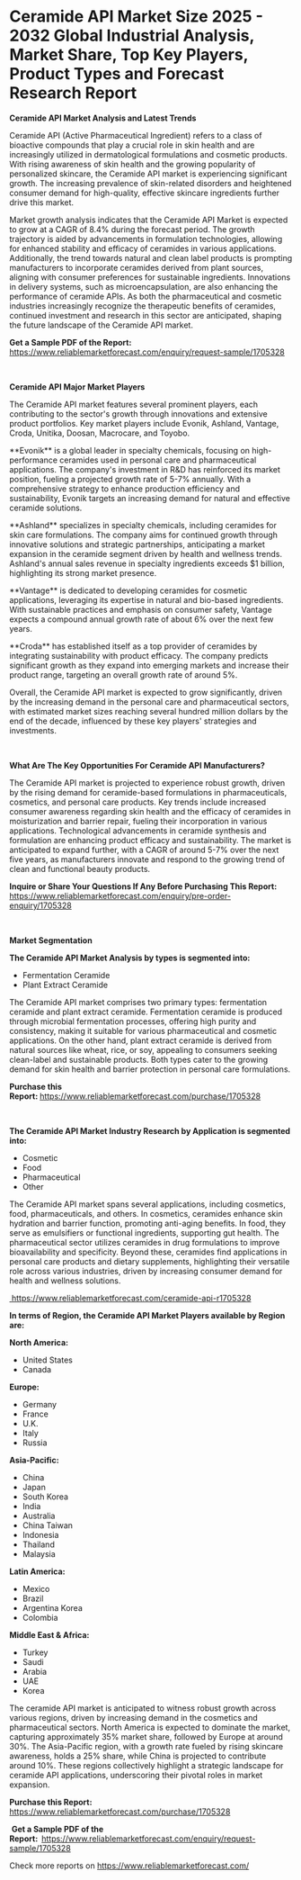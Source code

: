 <p><h1>Ceramide API Market Size 2025 - 2032 Global Industrial Analysis, Market Share, Top Key Players, Product Types and Forecast Research Report</h1></p><p><strong>Ceramide API Market Analysis and Latest Trends</strong></p>
<p><p>Ceramide API (Active Pharmaceutical Ingredient) refers to a class of bioactive compounds that play a crucial role in skin health and are increasingly utilized in dermatological formulations and cosmetic products. With rising awareness of skin health and the growing popularity of personalized skincare, the Ceramide API market is experiencing significant growth. The increasing prevalence of skin-related disorders and heightened consumer demand for high-quality, effective skincare ingredients further drive this market.</p><p>Market growth analysis indicates that the Ceramide API Market is expected to grow at a CAGR of 8.4% during the forecast period. The growth trajectory is aided by advancements in formulation technologies, allowing for enhanced stability and efficacy of ceramides in various applications. Additionally, the trend towards natural and clean label products is prompting manufacturers to incorporate ceramides derived from plant sources, aligning with consumer preferences for sustainable ingredients. Innovations in delivery systems, such as microencapsulation, are also enhancing the performance of ceramide APIs. As both the pharmaceutical and cosmetic industries increasingly recognize the therapeutic benefits of ceramides, continued investment and research in this sector are anticipated, shaping the future landscape of the Ceramide API market.</p></p>
<p><strong>Get a Sample PDF of the Report:&nbsp;</strong> <a href="https://www.reliablemarketforecast.com/enquiry/request-sample/1705328?utm_campaign=1169&utm_medium=2&utm_source=Github&utm_content=ia&utm_term=09012025&utm_id=ceramide-api">https://www.reliablemarketforecast.com/enquiry/request-sample/1705328</a></p>
<p>&nbsp;</p>
<p><strong>Ceramide API Major Market Players</strong></p>
<p><p>The Ceramide API market features several prominent players, each contributing to the sector's growth through innovations and extensive product portfolios. Key market players include Evonik, Ashland, Vantage, Croda, Unitika, Doosan, Macrocare, and Toyobo.</p><p>**Evonik** is a global leader in specialty chemicals, focusing on high-performance ceramides used in personal care and pharmaceutical applications. The company's investment in R&D has reinforced its market position, fueling a projected growth rate of 5-7% annually. With a comprehensive strategy to enhance production efficiency and sustainability, Evonik targets an increasing demand for natural and effective ceramide solutions.</p><p>**Ashland** specializes in specialty chemicals, including ceramides for skin care formulations. The company aims for continued growth through innovative solutions and strategic partnerships, anticipating a market expansion in the ceramide segment driven by health and wellness trends. Ashland's annual sales revenue in specialty ingredients exceeds $1 billion, highlighting its strong market presence.</p><p>**Vantage** is dedicated to developing ceramides for cosmetic applications, leveraging its expertise in natural and bio-based ingredients. With sustainable practices and emphasis on consumer safety, Vantage expects a compound annual growth rate of about 6% over the next few years.</p><p>**Croda** has established itself as a top provider of ceramides by integrating sustainability with product efficacy. The company predicts significant growth as they expand into emerging markets and increase their product range, targeting an overall growth rate of around 5%.</p><p>Overall, the Ceramide API market is expected to grow significantly, driven by the increasing demand in the personal care and pharmaceutical sectors, with estimated market sizes reaching several hundred million dollars by the end of the decade, influenced by these key players' strategies and investments.</p></p>
<p>&nbsp;</p>
<p><strong>What Are The Key Opportunities For Ceramide API Manufacturers?</strong></p>
<p><p>The Ceramide API market is projected to experience robust growth, driven by the rising demand for ceramide-based formulations in pharmaceuticals, cosmetics, and personal care products. Key trends include increased consumer awareness regarding skin health and the efficacy of ceramides in moisturization and barrier repair, fueling their incorporation in various applications. Technological advancements in ceramide synthesis and formulation are enhancing product efficacy and sustainability. The market is anticipated to expand further, with a CAGR of around 5-7% over the next five years, as manufacturers innovate and respond to the growing trend of clean and functional beauty products.</p></p>
<p><strong>Inquire or Share Your Questions If Any Before Purchasing This Report:</strong> <a href="https://www.reliablemarketforecast.com/enquiry/pre-order-enquiry/1705328?utm_campaign=1169&utm_medium=2&utm_source=Github&utm_content=ia&utm_term=09012025&utm_id=ceramide-api">https://www.reliablemarketforecast.com/enquiry/pre-order-enquiry/1705328</a></p>
<p>&nbsp;</p>
<p><strong>Market Segmentation</strong></p>
<p><strong>The Ceramide API Market Analysis by types is segmented into:</strong></p>
<p><ul><li>Fermentation Ceramide</li><li>Plant Extract Ceramide</li></ul></p>
<p><p>The Ceramide API market comprises two primary types: fermentation ceramide and plant extract ceramide. Fermentation ceramide is produced through microbial fermentation processes, offering high purity and consistency, making it suitable for various pharmaceutical and cosmetic applications. On the other hand, plant extract ceramide is derived from natural sources like wheat, rice, or soy, appealing to consumers seeking clean-label and sustainable products. Both types cater to the growing demand for skin health and barrier protection in personal care formulations.</p></p>
<p><strong>Purchase this Report:&nbsp;</strong><a href="https://www.reliablemarketforecast.com/purchase/1705328?utm_campaign=1169&utm_medium=2&utm_source=Github&utm_content=ia&utm_term=09012025&utm_id=ceramide-api">https://www.reliablemarketforecast.com/purchase/1705328</a></p>
<p>&nbsp;</p>
<p><strong>The Ceramide API Market Industry Research by Application is segmented into:</strong></p>
<p><ul><li>Cosmetic</li><li>Food</li><li>Pharmaceutical</li><li>Other</li></ul></p>
<p><p>The Ceramide API market spans several applications, including cosmetics, food, pharmaceuticals, and others. In cosmetics, ceramides enhance skin hydration and barrier function, promoting anti-aging benefits. In food, they serve as emulsifiers or functional ingredients, supporting gut health. The pharmaceutical sector utilizes ceramides in drug formulations to improve bioavailability and specificity. Beyond these, ceramides find applications in personal care products and dietary supplements, highlighting their versatile role across various industries, driven by increasing consumer demand for health and wellness solutions.</p></p>
<p><a href="https://www.reliablemarketforecast.com/ceramide-api-r1705328?utm_campaign=1169&utm_medium=2&utm_source=Github&utm_content=ia&utm_term=09012025&utm_id=ceramide-api">&nbsp;https://www.reliablemarketforecast.com/ceramide-api-r1705328</a></p>
<p><strong>In terms of Region, the Ceramide API Market Players available by Region are:</strong></p>
<p>
    <p> <strong> North America: </strong>
        <ul>
            <li>United States</li>
            <li>Canada</li>
        </ul>
        </p> 
    <p> <strong> Europe: </strong>
        <ul>
            <li>Germany</li>
            <li>France</li>
            <li>U.K.</li>
            <li>Italy</li>
            <li>Russia</li>
        </ul>
        </p> 
    <p> <strong> Asia-Pacific: </strong>
        <ul>
            <li>China</li>
            <li>Japan</li>
            <li>South Korea</li>
            <li>India</li>
            <li>Australia</li>
            <li>China Taiwan</li>
            <li>Indonesia</li>
            <li>Thailand</li>
            <li>Malaysia</li>
        </ul>
        </p> 
    <p> <strong> Latin America: </strong>
        <ul>
            <li>Mexico</li>
            <li>Brazil</li>
            <li>Argentina Korea</li>
            <li>Colombia</li>
        </ul>
        </p> 
    <p> <strong> Middle East & Africa: </strong>
        <ul>
            <li>Turkey</li>
            <li>Saudi</li>
            <li>Arabia</li>
            <li>UAE</li>
            <li>Korea</li>
        </ul>
    </p>
    </p>
<p><p>The ceramide API market is anticipated to witness robust growth across various regions, driven by increasing demand in the cosmetics and pharmaceutical sectors. North America is expected to dominate the market, capturing approximately 35% market share, followed by Europe at around 30%. The Asia-Pacific region, with a growth rate fueled by rising skincare awareness, holds a 25% share, while China is projected to contribute around 10%. These regions collectively highlight a strategic landscape for ceramide API applications, underscoring their pivotal roles in market expansion.</p></p>
<p><strong>Purchase this Report: </strong><a href="https://www.reliablemarketforecast.com/purchase/1705328?utm_campaign=1169&utm_medium=2&utm_source=Github&utm_content=ia&utm_term=09012025&utm_id=ceramide-api">https://www.reliablemarketforecast.com/purchase/1705328</a></p>
<p>&nbsp;<strong>Get a Sample PDF of the Report:&nbsp;&nbsp;</strong><a href="https://www.reliablemarketforecast.com/enquiry/request-sample/1705328?utm_campaign=1169&utm_medium=2&utm_source=Github&utm_content=ia&utm_term=09012025&utm_id=ceramide-api">https://www.reliablemarketforecast.com/enquiry/request-sample/1705328</a></p>
<p><strong></strong></p>
<p>Check more reports on <a href="https://www.reliablemarketforecast.com/?utm_campaign=1169&utm_medium=2&utm_source=Github&utm_content=ia&utm_term=09012025&utm_id=ceramide-api">https://www.reliablemarketforecast.com/</a></p>